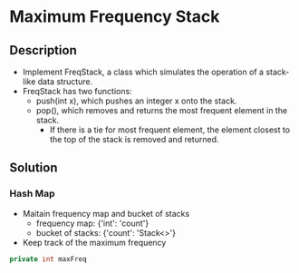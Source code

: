 # Maximum Frequency Stack

## Description

* Implement FreqStack, a class which simulates the operation of a stack-like data structure.
* FreqStack has two functions:
  * push(int x), which pushes an integer x onto the stack.
  * pop(), which removes and returns the most frequent element in the stack.
    * If there is a tie for most frequent element, the element closest to the top of the stack is removed and returned.

## Solution

### Hash Map

* Maitain frequency map and bucket of stacks
  * frequency map: {'int': 'count'}
  * bucket of stacks: {'count': 'Stack<>'}
* Keep track of the maximum frequency

```java
private int maxFreq
```

